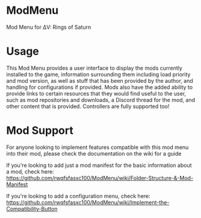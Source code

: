 # ModMenu
Mod Menu for ΔV: Rings of Saturn

# Usage
This Mod Menu provides a user interface to display the mods currently installed to the game, information surrounding them including load priority and mod version, as well as stuff that has been provided by the author, and handling for configurations if provided. Mods also have the added ability to provide links to certain resources that they would find useful to the user, such as mod repositories and downloads, a Discord thread for the mod, and other content that is provided. Controllers are fully supported too!

# Mod Support
For anyone looking to implement features compatible with this mod menu into their mod, please check the documentation on the wiki for a guide

If you're looking to add just a mod manifest for the basic information about a mod, check here: https://github.com/rwqfsfasxc100/ModMenu/wiki/Folder-Structure-&-Mod-Manifest

If you're looking to add a configuration menu, check here: https://github.com/rwqfsfasxc100/ModMenu/wiki/Implement-the-Compatibility-Button
